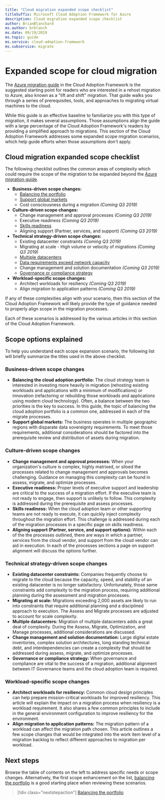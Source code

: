 ```yaml
---
title: "Cloud migration expanded scope checklist"
titleSuffix: Microsoft Cloud Adoption Framework for Azure
description: Cloud migration expanded scope checklist
author: BrianBlanchard
ms.author: brblanch
ms.date: 09/19/2019
ms.topic: guide
ms.service: cloud-adoption-framework
ms.subservice: migrate
---
```


# Expanded scope for cloud migration

The [Azure migration guide](../azure-migration-guide/index.md) in the Cloud Adoption Framework is the suggested starting point for readers who are interested in a rehost migration to Azure, also known as a "lift and shift" migration. That guide walks you through a series of prerequisites, tools, and approaches to migrating virtual machines to the cloud.

While this guide is an effective baseline to familiarize you with this type of migration, it makes several assumptions. Those assumptions align the guide with a large percentage of the Cloud Adoption Framework's readers by providing a simplified approach to migrations. This section of the Cloud Adoption Framework addresses some expanded scope migration scenarios, which help guide efforts when those assumptions don't apply.

## Cloud migration expanded scope checklist

The following checklist outlines the common areas of complexity which could require the scope of the migration to be expanded beyond the [Azure migration guide](../azure-migration-guide/index.md).

- **Business-driven scope changes:**
  - [Balancing the portfolio](./balance-the-portfolio.md)
  - [Support global markets](../../decision-guides/regions/index.md)
  - Cost consciousness during a migration *(Coming Q3 2019)*
- **Culture-driven scope changes:**
  - Change management and approval processes *(Coming Q3 2019)*
  - Executive readiness *(Coming Q3 2019)*
  - [Skills readiness](./suggested-skills.md)
  - Aligning support (Partner, services, and support) *(Coming Q3 2019)*
- **Technical strategy-driven scope changes:**
  - Existing datacenter constraints *(Coming Q3 2019)*
  - Migrating at scale - High volume or velocity of migrations *(Coming Q3 2019)*
  - [Multiple datacenters](./multiple-datacenters.md)
  - [Data requirements exceed network capacity](./network-capacity-exceeded.md)
  - Change management and solution documentation *(Coming Q3 2019)*
  - [Governance or compliance strategy](./governance-or-compliance.md)
- **Workload-specific scope changes:**
  - Architect workloads for resiliency *(Coming Q3 2019)*
  - Align migration to application patterns *(Coming Q3 2019)*

If any of these complexities align with your scenario, then this section of the Cloud Adoption Framework will likely provide the type of guidance needed to properly align scope in the migration processes.

Each of these scenarios is addressed by the various articles in this section of the Cloud Adoption Framework.

## Scope options explained

To help you understand each scope expansion scenario, the following list will briefly summarize the titles used in the above checklist.

### Business-driven scope changes

- **Balancing the cloud adoption portfolio:** The cloud strategy team is interested in investing more heavily in migration (rehosting existing workloads and applications with a minimum of modifications) or innovation (refactoring or rebuilding those workloads and applications using modern cloud technology). Often, a balance between the two priorities is the key to success. In this guide, the topic of balancing the cloud adoption portfolio is a common one, addressed in each of the migrate processes.
- **Support global markets:** The business operates in multiple geographic regions with disparate data sovereignty requirements. To meet those requirements, additional considerations should be factored into the prerequisite review and distribution of assets during migration.

### Culture-driven scope changes

- **Change management and approval processes:** When your organization's culture is complex, highly matrixed, or siloed the processes related to change management and approvals becomes challenging. Guidance on managing this complexity can be found in assess, migrate, and optimize processes.
- **Executive readiness:** Proper levels of executive support and leadership are critical to the success of a migration effort. If the executive team is not ready to engage, then support is unlikely to follow. This complexity is addressed during the prerequisite and assess processes.
- **Skills readiness:** When the cloud adoption team or other supporting teams are not ready to execute, it can quickly inject complexity throughout the migration effort. This challenge is addressed during each of the migration processes in a specific page on skills readiness.
- **Aligning support (Partner, service, and support options):** Within each of the the processes outlined, there are ways in which a partner, services from the cloud vendor, and support from the cloud vendor can aid in execution. In each of the processes sections a page on support alignment will discuss the options further.

### Technical strategy-driven scope changes

- **Existing datacenter constraints:** Companies frequently choose to migrate to the cloud because the capacity, speed, and stability of an existing datacenter is no longer satisfactory. Unfortunately, those same constraints add complexity to the migration process, requiring additional planning during the assessment and migration processes.
- **Migrating at scale:** Migrations exceeding 2,000 assets are likely to run into constraints that require additional planning and a disciplined approach to execution. The Assess and Migrate processes are adjusted to account for scale complexity.
- **Multiple datacenters:** Migration of multiple datacenters adds a great deal of complexity. During the Assess, Migrate, Optimization, and Manage processes, additional considerations are discussed.
- **Change management and solution documentation:** Large digital estate inventories, complex solution architectures, long standing technical debt, and interdependencies can create a complexity that should be addressed during assess, migrate, and optimize processes.
- **Governance or compliance strategy:** When governance and compliance are vital to the success of a migration, additional alignment between IT Governance teams and the cloud adoption team is required.

### Workload-specific scope changes

- **Architect workloads for resiliency:** Common cloud design principles can help prepare mission-critical workloads for improved resiliency. This article will explain the impact on a migration process when resiliency is a workload requirement. It also shares a few common principles to include in the general environment configuration to improve resiliency for the environment.
- **Align migration to application patterns:** The migration pattern of a workload can affect the migration path chosen. This article outlines a few scope changes that would be integrated into the work item level of a migration backlog to reflect different approaches to migration per workload.

## Next steps

Browse the table of contents on the left to address specific needs or scope changes. Alternatively, the first scope enhancement on the list, [balancing the portfolio](./balance-the-portfolio.md) is a good starting place when reviewing these scenarios.

> [!div class="nextstepaction"]
> [Balancing the portfolio](./balance-the-portfolio.md)
